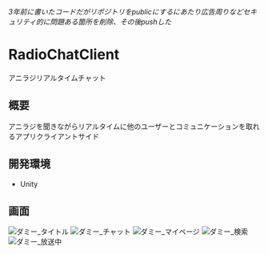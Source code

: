 *3年前に書いたコードだがリポジトリをpublicにするにあたり広告周りなどセキュリティ的に問題ある箇所を削除、その後pushした*

# RadioChatClient
アニラジリアルタイムチャット

## 概要
アニラジを聞きながらリアルタイムに他のユーザーとコミュニケーションを取れるアプリクライアントサイド

## 開発環境
* Unity

## 画面

![ダミー_タイトル](https://user-images.githubusercontent.com/50411820/194245194-85498972-eeb9-40a9-a16a-f797a8167551.png)
![ダミー_チャット](https://user-images.githubusercontent.com/50411820/194245220-208030d4-400f-4f1e-924c-934644ebbcc4.png)
![ダミー_マイページ](https://user-images.githubusercontent.com/50411820/194245261-76ebea08-f9db-429f-81c9-5ce233d18e30.png)
![ダミー_検索](https://user-images.githubusercontent.com/50411820/194245281-3224bf36-c3a4-4deb-bf38-7cebf53d3223.png)
![ダミー_放送中](https://user-images.githubusercontent.com/50411820/194245293-888ccee7-98e5-4c7d-a02d-4793814e63ce.png)
